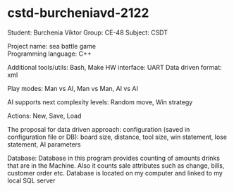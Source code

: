 # cstd-burcheniavd-2122
Student: Burchenia Viktor
Group: CE-48
Subject: CSDT

Project name: sea battle game  
Programming language: C++

Additional tools/utils: Bash, Make
HW interface: UART
Data driven format: xml

Play modes: Man vs AI, Man vs Man, AI vs AI

AI supports next complexity levels: Random move, Win strategy

Actions: New, Save, Load

The proposal for data driven approach: configuration (saved in configuration file or DB): board size, distance, tool size, win statement, lose statement, AI parameters

Database:
Database in this program provides counting of amounts drinks that are in  the Machine. Also it counts sale attributes such as change, bills, customer order etc. Database is located on my computer and linked to my local SQL server


